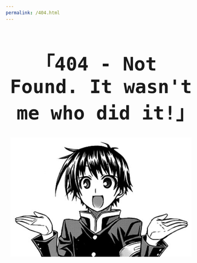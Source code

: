 ```yaml
---
permalink: /404.html
---
```

<main id="main" style="text-align: center">
<h1 style="font-size: 50px; font-family: monospace;"> ｢404 - Not Found. It wasn't me who did it!｣ </h1>
<img src="img/404.jpg">
</main>